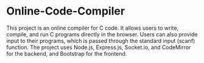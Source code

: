 # Online-Code-Compiler
This project is an online compiler for C code. It allows users to write, compile, and run C programs directly in the browser. Users can also provide input to their programs, which is passed through the standard input (scanf) function. The project uses Node.js, Express.js, Socket.io, and CodeMirror for the backend, and Bootstrap for the frontend.

